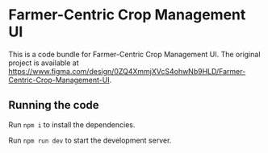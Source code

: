 
  # Farmer-Centric Crop Management UI

  This is a code bundle for Farmer-Centric Crop Management UI. The original project is available at https://www.figma.com/design/0ZQ4XmmjXVcS4ohwNb9HLD/Farmer-Centric-Crop-Management-UI.

  ## Running the code

  Run `npm i` to install the dependencies.

  Run `npm run dev` to start the development server.
  